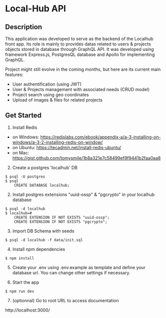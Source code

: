 # Local-Hub API

## Description

This application was developed to serve as the backend of the Localhub front app. Its role is mainly to provides datas related to users & projects objects stored in database through GraphQL API.
It was developed using framework Express.js, PostgresQL database and Apollo for implementing GraphQL.

Project might still evolve in the coming months, but here are its current main features:
- User authentification (using JWT)
- User & Projects management with associated needs (CRUD model)
- Project search using geo coordinates
- Upload of images & files for related projects





## Get Started

1. Install Redis
- on Windows: https://redislabs.com/ebook/appendix-a/a-3-installing-on-windows/a-3-2-installing-redis-on-window/
- on Ubuntu: https://tecadmin.net/install-redis-ubuntu/
- on Mac: https://gist.github.com/tomysmile/1b8a321e7c58499ef9f9441b2faa0aa8

2. Create a postgres 'localhub' DB

```
$ psql -U postgres
$ psql
    CREATE DATABASE localhub;
```

2. Install postgres extensions "uuid-ossp" & "pgcrypto" in your localhub database
```
$ psql -d localhub
$ localhub=#
    CREATE EXTENSION IF NOT EXISTS "uuid-ossp";
    CREATE EXTENSION IF NOT EXISTS "pgcrypto";
```


3. Import DB Schema with seeds

```
$ psql -d localhub -f data/init.sql 
```

4. Install npm dependencies

```
$ npm install
```

5. Create your .env using .env.example as template and define your database url. You can change other settings if necessary.

6. Start the app

```
$ npm run dev
```

7. (optionnal) Go to root URL to access documentation


http://localhost:3000/



